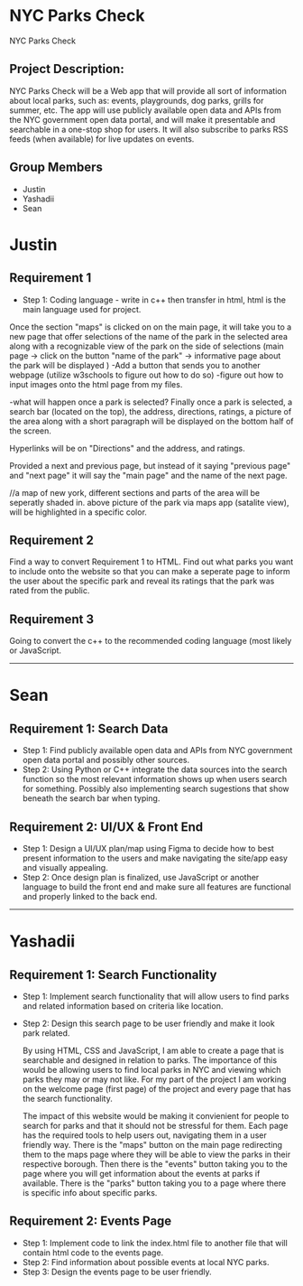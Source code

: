 # NYC Parks Check
NYC Parks Check

## Project Description: 
NYC Parks Check will be a Web app that will provide all sort of information about local parks, such as: events, playgrounds, dog parks, grills for summer, etc. The app will use publicly available open data and APIs from the NYC government open data portal, and will make it presentable and searchable in a one-stop shop for users. It will also subscribe to parks RSS feeds (when available) for live updates 
on events. 



## Group Members
- Justin
- Yashadii
- Sean



# Justin

## Requirement 1
- Step 1:
Coding language - write in c++ then transfer in html, html is the main language used for project.

Once the section "maps" is clicked on on the main page, it will take you to a new page that offer selections of the name of the park in the selected area along with a recognizable view of the park on the side of selections (main page -> click on the button "name of the park" -> informative page about the park will be displayed )
-Add a button that sends you to another webpage (utilize w3schools to figure out how to do so)
-figure out how to input images onto the html page from my files.

-what will happen once a park is selected?
Finally once a park is selected, a search bar (located on the top), the address, directions, ratings,  a picture of the area along with a short paragraph will be displayed on the bottom half of the screen.

Hyperlinks will be on "Directions" and the address, and ratings.

Provided a next and previous page, but instead of it saying "previous page" and "next page" it will say the "main page" and the name of the next page.



//a map of new york, different sections and parts of the area will be seperatly shaded in. above picture of the park via maps app (satalite view), will be highlighted in a specific color.

## Requirement 2

Find a way to convert Requirement 1 to HTML.
Find out what parks you want to include onto the website so that you can make a seperate page to inform the user about the specific park and reveal its ratings that the park was rated from the public.

## Requirement 3

Going to convert the c++ to the recommended coding language (most likely or JavaScript.


----------------------------------------------

# Sean

## Requirement 1: Search Data

- Step 1: Find publicly available open data and APIs from NYC government open data portal and possibly other sources.
- Step 2: Using Python or C++ integrate the data sources into the search function so the most relevant information shows up when users search for something. Possibly also implementing search sugestions that show beneath the search bar when typing.


## Requirement 2: UI/UX & Front End

- Step 1: Design a UI/UX plan/map using Figma to decide how to best present information to the users and make navigating the site/app easy and visually appealing.
- Step 2: Once design plan is finalized, use JavaScript or another language to build the front end and make sure all features are functional and properly linked to the back end.

-----------------------------------------------

# Yashadii

## Requirement 1: Search Functionality

- Step 1: Implement search functionality that will allow users to find parks and related information based on criteria like location.
- Step 2: Design this search page to be user friendly and make it look park related.

  By using HTML, CSS and JavaScript, I am able to create a page that is searchable and designed in relation to parks. The importance of this would be allowing users to find local parks in NYC and viewing which parks they may or may not like. For my part of the project I am working on the welcome page (first page) of the project and every page that has the search functionality.

  The impact of this website would be making it convienient for people to search for parks and that it should not be stressful for them. Each page has the required tools to help users out, navigating them in a user friendly way. There is the "maps" button on the main page redirecting them to the maps page where they will be able to view the parks in their respective borough. Then there is the "events" button taking you to the page where you will get information about the events at parks if available. There is the "parks" button taking you to a page where there is specific info about specific parks.


## Requirement 2: Events Page

- Step 1: Implement code to link the index.html file to another file that will contain html code to the events page.
- Step 2: Find information about possible events at local NYC parks.
- Step 3: Design the events page to be user friendly.
